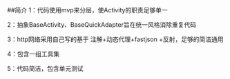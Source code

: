 ##简介
1：代码使用mvp来分层，使Activity的职责足够单一

2：抽象BaseActivity、BaseQuickAdapter旨在统一风格消除重复代码

3：http网络采用自己写的基于 注解+动态代理+fastjson +反射，足够的简洁通用

4：包含一组工具集

5：代码简洁，包含单元测试